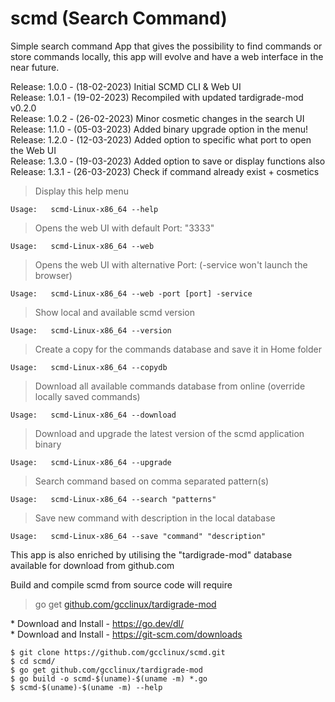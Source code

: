 # scmd (Search Command)

Simple search command App that gives the possibility to find commands or store commands locally, this app will evolve and have a web interface in the near future.<BR>

Release: 1.0.0 - (18-02-2023) Initial SCMD CLI & Web UI<BR>
Release: 1.0.1 - (19-02-2023) Recompiled with updated tardigrade-mod v0.2.0<BR>
Release: 1.0.2 - (26-02-2023) Minor cosmetic changes in the search UI<BR>
Release: 1.1.0 - (05-03-2023) Added binary upgrade option in the menu!<BR>
Release: 1.2.0 - (12-03-2023) Added option to specific what port to open the Web UI<BR>
Release: 1.3.0 - (19-03-2023) Added option to save or display functions also<BR>
Release: 1.3.1 - (26-03-2023) Check if command already exist + cosmetics<BR>

> Display this help menu
```
Usage: 	 scmd-Linux-x86_64 --help
```
> Opens the web UI with default Port: "3333" 
```
Usage: 	 scmd-Linux-x86_64 --web
```
> Opens the web UI with alternative Port: (-service won't launch the browser)
```
Usage: 	 scmd-Linux-x86_64 --web -port [port] -service
```
> Show local and available scmd version
```
Usage: 	 scmd-Linux-x86_64 --version
```
> Create a copy for the commands database and save it in Home folder
```
Usage: 	 scmd-Linux-x86_64 --copydb
```
> Download all available commands database from online (override locally saved commands)
```
Usage: 	 scmd-Linux-x86_64 --download
```
> Download and upgrade the latest version of the scmd application binary
```
Usage: 	 scmd-Linux-x86_64 --upgrade
```
> Search command based on comma separated pattern(s)
```
Usage: 	 scmd-Linux-x86_64 --search "patterns"
```
> Save new command with description in the local database
```
Usage: 	 scmd-Linux-x86_64 --save "command" "description"
```

This app is also enriched by utilising the "tardigrade-mod" database available for download from github.com

Build and compile scmd from source code will require
>go get [github.com/gcclinux/tardigrade-mod](https://github.com/gcclinux/tardigrade-mod)


\* Download and Install - https://go.dev/dl/ <BR>
\* Download and Install - https://git-scm.com/downloads

```
$ git clone https://github.com/gcclinux/scmd.git
$ cd scmd/
$ go get github.com/gcclinux/tardigrade-mod
$ go build -o scmd-$(uname)-$(uname -m) *.go
$ scmd-$(uname)-$(uname -m) --help
```
